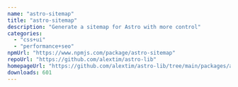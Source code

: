 ```yaml
---
name: "astro-sitemap"
title: "astro-sitemap"
description: "Generate a sitemap for Astro with more control"
categories:
  - "css+ui"
  - "performance+seo"
npmUrl: "https://www.npmjs.com/package/astro-sitemap"
repoUrl: "https://github.com/alextim/astro-lib"
homepageUrl: "https://github.com/alextim/astro-lib/tree/main/packages/astro-sitemap#readme"
downloads: 601
---
```

